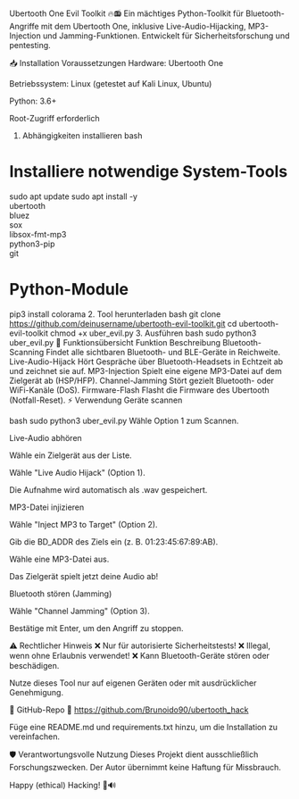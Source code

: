 Ubertooth One Evil Toolkit 🔥📻
Ein mächtiges Python-Toolkit für Bluetooth-Angriffe mit dem Ubertooth One, inklusive Live-Audio-Hijacking, MP3-Injection und Jamming-Funktionen. Entwickelt für Sicherheitsforschung und pentesting.

📥 Installation
Voraussetzungen
Hardware: Ubertooth One

Betriebssystem: Linux (getestet auf Kali Linux, Ubuntu)

Python: 3.6+

Root-Zugriff erforderlich

1. Abhängigkeiten installieren
bash
# Installiere notwendige System-Tools
sudo apt update
sudo apt install -y \
    ubertooth \
    bluez \
    sox \
    libsox-fmt-mp3 \
    python3-pip \
    git

# Python-Module
pip3 install colorama
2. Tool herunterladen
bash
git clone https://github.com/deinusername/ubertooth-evil-toolkit.git
cd ubertooth-evil-toolkit
chmod +x uber_evil.py
3. Ausführen
bash
sudo python3 uber_evil.py
🔧 Funktionsübersicht
Funktion	Beschreibung
Bluetooth-Scanning	Findet alle sichtbaren Bluetooth- und BLE-Geräte in Reichweite.
Live-Audio-Hijack	Hört Gespräche über Bluetooth-Headsets in Echtzeit ab und zeichnet sie auf.
MP3-Injection	Spielt eine eigene MP3-Datei auf dem Zielgerät ab (HSP/HFP).
Channel-Jamming	Stört gezielt Bluetooth- oder WiFi-Kanäle (DoS).
Firmware-Flash	Flasht die Firmware des Ubertooth (Notfall-Reset).
⚡ Verwendung
Geräte scannen

bash
sudo python3 uber_evil.py
Wähle Option 1 zum Scannen.

Live-Audio abhören

Wähle ein Zielgerät aus der Liste.

Wähle "Live Audio Hijack" (Option 1).

Die Aufnahme wird automatisch als .wav gespeichert.

MP3-Datei injizieren

Wähle "Inject MP3 to Target" (Option 2).

Gib die BD_ADDR des Ziels ein (z. B. 01:23:45:67:89:AB).

Wähle eine MP3-Datei aus.

Das Zielgerät spielt jetzt deine Audio ab!

Bluetooth stören (Jamming)

Wähle "Channel Jamming" (Option 3).

Bestätige mit Enter, um den Angriff zu stoppen.

⚠️ Rechtlicher Hinweis
❌ Nur für autorisierte Sicherheitstests!
❌ Illegal, wenn ohne Erlaubnis verwendet!
❌ Kann Bluetooth-Geräte stören oder beschädigen.

Nutze dieses Tool nur auf eigenen Geräten oder mit ausdrücklicher Genehmigung.

📌 GitHub-Repo
🔗 https://github.com/Brunoido90/ubertooth_hack

Füge eine README.md und requirements.txt hinzu, um die Installation zu vereinfachen.

🛡️ Verantwortungsvolle Nutzung
Dieses Projekt dient ausschließlich Forschungszwecken. Der Autor übernimmt keine Haftung für Missbrauch.

Happy (ethical) Hacking! 🚀🔊
